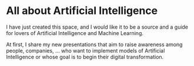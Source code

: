 # All about Artificial Intelligence 

I have just created this space, and I would like it to be a source and a guide for lovers of Artificial Intelligence and Machine Learning.

At first, I share my new presentations that aim to raise awareness among people, companies, ... who want to implement models of Artificial Intelligence or whose goal is to begin their digital transformation.
